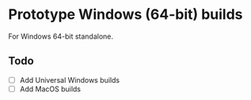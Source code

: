 # Prototype Windows (64-bit) builds

For Windows 64-bit standalone.

## Todo

- [ ] Add Universal Windows builds
- [ ] Add MacOS builds
